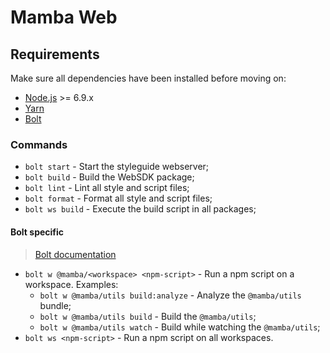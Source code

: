 # Mamba Web

## Requirements

Make sure all dependencies have been installed before moving on:

* [Node.js](http://nodejs.org/) >= 6.9.x
* [Yarn](https://yarnpkg.com/en/docs/install)
* [Bolt](http://boltpkg.com/)

### Commands

* `bolt start` - Start the styleguide webserver;
* `bolt build` - Build the WebSDK package;
* `bolt lint` - Lint all style and script files;
* `bolt format` - Format all style and script files;
* `bolt ws build` - Execute the build script in all packages;

#### Bolt specific

> [Bolt documentation](https://github.com/boltpkg/bolt/blob/master/README.md#commands)

* `bolt w @mamba/<workspace> <npm-script>` - Run a npm script on a workspace. Examples:
  * `bolt w @mamba/utils build:analyze` - Analyze the `@mamba/utils` bundle;
  * `bolt w @mamba/utils build` - Build the `@mamba/utils`;
  * `bolt w @mamba/utils watch` - Build while watching the `@mamba/utils`;
* `bolt ws <npm-script>` - Run a npm script on all workspaces.
